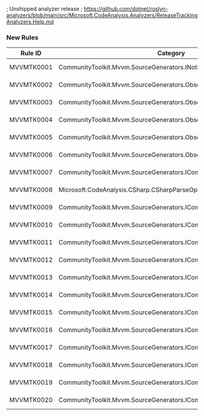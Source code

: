 ﻿; Unshipped analyzer release
; https://github.com/dotnet/roslyn-analyzers/blob/main/src/Microsoft.CodeAnalysis.Analyzers/ReleaseTrackingAnalyzers.Help.md

### New Rules

Rule ID | Category | Severity | Notes
--------|----------|----------|-------
MVVMTK0001 | CommunityToolkit.Mvvm.SourceGenerators.INotifyPropertyChangedGenerator | Error | See https://aka.ms/mvvmtoolkit/error
MVVMTK0002 | CommunityToolkit.Mvvm.SourceGenerators.ObservableObjectGenerator | Error | See https://aka.ms/mvvmtoolkit/error
MVVMTK0003 | CommunityToolkit.Mvvm.SourceGenerators.ObservableObjectGenerator | Error | See https://aka.ms/mvvmtoolkit/error
MVVMTK0004 | CommunityToolkit.Mvvm.SourceGenerators.ObservableRecipientGenerator | Error | See https://aka.ms/mvvmtoolkit/error
MVVMTK0005 | CommunityToolkit.Mvvm.SourceGenerators.ObservableRecipientGenerator | Error | See https://aka.ms/mvvmtoolkit/error
MVVMTK0006 | CommunityToolkit.Mvvm.SourceGenerators.ObservablePropertyGenerator | Error | See https://aka.ms/mvvmtoolkit/error
MVVMTK0007 | CommunityToolkit.Mvvm.SourceGenerators.ICommandGenerator | Error | See https://aka.ms/mvvmtoolkit/error
MVVMTK0008 | Microsoft.CodeAnalysis.CSharp.CSharpParseOptions | Error | See https://aka.ms/mvvmtoolkit/error
MVVMTK0009 | CommunityToolkit.Mvvm.SourceGenerators.ICommandGenerator | Error | See https://aka.ms/mvvmtoolkit/error
MVVMTK0010 | CommunityToolkit.Mvvm.SourceGenerators.ICommandGenerator | Error | See https://aka.ms/mvvmtoolkit/error
MVVMTK0011 | CommunityToolkit.Mvvm.SourceGenerators.ICommandGenerator | Error | See https://aka.ms/mvvmtoolkit/error
MVVMTK0012 | CommunityToolkit.Mvvm.SourceGenerators.ICommandGenerator | Error | See https://aka.ms/mvvmtoolkit/error
MVVMTK0013 | CommunityToolkit.Mvvm.SourceGenerators.ICommandGenerator | Error | See https://aka.ms/mvvmtoolkit/error
MVVMTK0014 | CommunityToolkit.Mvvm.SourceGenerators.ICommandGenerator | Error | See https://aka.ms/mvvmtoolkit/error
MVVMTK0015 | CommunityToolkit.Mvvm.SourceGenerators.ICommandGenerator | Error | See https://aka.ms/mvvmtoolkit/error
MVVMTK0016 | CommunityToolkit.Mvvm.SourceGenerators.ICommandGenerator | Error | See https://aka.ms/mvvmtoolkit/error
MVVMTK0017 | CommunityToolkit.Mvvm.SourceGenerators.ICommandGenerator | Error | See https://aka.ms/mvvmtoolkit/error
MVVMTK0018 | CommunityToolkit.Mvvm.SourceGenerators.ICommandGenerator | Error | See https://aka.ms/mvvmtoolkit/error
MVVMTK0019 | CommunityToolkit.Mvvm.SourceGenerators.ICommandGenerator | Error | See https://aka.ms/mvvmtoolkit/error
MVVMTK0020 | CommunityToolkit.Mvvm.SourceGenerators.ICommandGenerator | Error | See https://aka.ms/mvvmtoolkit/error
